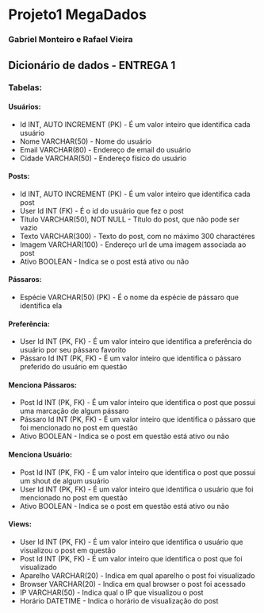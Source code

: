 # Projeto1 MegaDados
### Gabriel Monteiro e Rafael Vieira

## Dicionário de dados - ENTREGA 1

### Tabelas:

#### Usuários:
 - Id INT, AUTO INCREMENT (PK) - É um valor inteiro que identifica cada usuário
 - Nome VARCHAR(50) - Nome do usuário
 - Email VARCHAR(80) - Endereço de email do usuário
 - Cidade VARCHAR(50) - Endereço físico do usuário

#### Posts:
 - Id INT, AUTO INCREMENT (PK) - É um valor inteiro que identifica cada post
 - User Id INT (FK) - É o id do usuário que fez o post
 - Título VARCHAR(50), NOT NULL - Título do post, que não pode ser vazio
 - Texto VARCHAR(300) - Texto do post, com no máximo 300 charactéres
 - Imagem VARCHAR(100) - Endereço url de uma imagem associada ao post
 - Ativo BOOLEAN - Indica se o post está ativo ou não

#### Pássaros:
 - Espécie VARCHAR(50) (PK) - É o nome da espécie de pássaro que identifica ela

#### Preferência:
 - User Id INT (PK, FK) - É um valor inteiro que identifica a preferência do usuário por seu pássaro favorito
 - Pássaro Id INT (PK, FK) - É um valor inteiro que identifica o pássaro preferido do usuário em questão

#### Menciona Pássaros:
 - Post Id INT (PK, FK) - É um valor inteiro que identifica o post que possui uma marcação de algum pássaro 
 - Pássaro Id INT (PK, FK) - É um valor inteiro que identifica o pássaro que foi mencionado no post em questão
 - Ativo BOOLEAN - Indica se o post em questão está ativo ou não

#### Menciona Usuário:
 - Post Id INT (PK, FK) - É um valor inteiro que identifica o post que possui um shout de algum usuário
 - User Id INT (PK, FK) - É um valor inteiro que identifica o usuário que foi mencionado no post em questão
 - Ativo BOOLEAN - Indica se o post em questão está ativo ou não
 
#### Views:
 - User Id INT (PK, FK) - É um valor inteiro que identifica o usuário que visualizou o post em questão
 - Post Id INT (PK, FK) - É um valor inteiro que identifica o post que foi visualizado
 - Aparelho VARCHAR(20) - Indica em qual aparelho o post foi visualizado
 - Browser VARCHAR(20) - Indica em qual browser o post foi acessado
 - IP VARCHAR(50) - Indica qual o IP que visualizou o post
 - Horário DATETIME - Indica o horário de visualização do post


